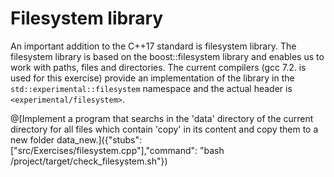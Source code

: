 # Filesystem library
An important addition to the C++17 standard is filesystem library. The filesystem library is based on the boost::filesystem library and enables us to work with paths, files and directories.
The current compilers (gcc 7.2. is used for this exercise) provide an implementation of the library in the `std::experimental::filesystem` namespace and the actual header is `<experimental/filesystem>`.

@[Implement a program that searchs in the 'data' directory of the current directory for all files which contain 'copy' in its content and copy them to a new folder data_new.]({"stubs": ["src/Exercises/filesystem.cpp"],"command": "bash /project/target/check_filesystem.sh"})
